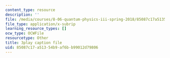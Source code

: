 ```yaml
---
content_type: resource
description: ''
file: /media/courses/8-06-quantum-physics-iii-spring-2018/85087c17a51354b9af6bb99012d79806_xHE5uf-S9Iw.vtt
file_type: application/x-subrip
learning_resource_types: []
ocw_type: OCWFile
resourcetype: Other
title: 3play caption file
uid: 85087c17-a513-54b9-af6b-b99012d79806
---
```


